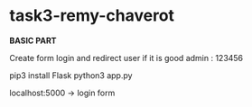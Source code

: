 # task3-remy-chaverot

<b>BASIC PART</b>

Create form login and redirect user if it is good
admin : 123456

pip3 install Flask
python3 app.py

localhost:5000 -> login form

